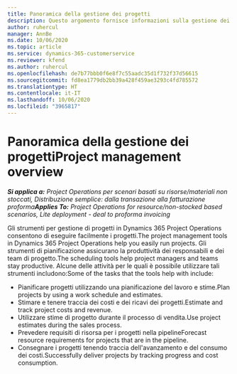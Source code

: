 ```yaml
---
title: Panoramica della gestione dei progetti
description: Questo argomento fornisce informazioni sulla gestione dei progetti in Dynamics 365 Project Operations.
author: ruhercul
manager: AnnBe
ms.date: 10/06/2020
ms.topic: article
ms.service: dynamics-365-customerservice
ms.reviewer: kfend
ms.author: ruhercul
ms.openlocfilehash: de7b77bbb0f6e8f7c55aadc35d1f732f37d56615
ms.sourcegitcommit: fd8ea1779db2bb39a428f459ae3293c4fd785572
ms.translationtype: HT
ms.contentlocale: it-IT
ms.lasthandoff: 10/06/2020
ms.locfileid: "3965817"
---
```

# <a name="project-management-overview"></a><span data-ttu-id="284f5-103">Panoramica della gestione dei progetti</span><span class="sxs-lookup"><span data-stu-id="284f5-103">Project management overview</span></span>

<span data-ttu-id="284f5-104">_**Si applica a:** Project Operations per scenari basati su risorse/materiali non stoccati, Distribuzione semplice: dalla transazione alla fatturazione proforma_</span><span class="sxs-lookup"><span data-stu-id="284f5-104">_**Applies To:** Project Operations for resource/non-stocked based scenarios, Lite deployment - deal to proforma invoicing_</span></span>

<span data-ttu-id="284f5-105">Gli strumenti per gestione di progetti in Dynamics 365 Project Operations consentono di eseguire facilmente i progetti.</span><span class="sxs-lookup"><span data-stu-id="284f5-105">The project management tools in Dynamics 365 Project Operations help you easily run projects.</span></span> <span data-ttu-id="284f5-106">Gli strumenti di pianificazione assicurano la produttività dei responsabili e dei team di progetto.</span><span class="sxs-lookup"><span data-stu-id="284f5-106">The scheduling tools help project managers and teams stay productive.</span></span> <span data-ttu-id="284f5-107">Alcune delle attività per le quali è possibile utilizzare tali strumenti includono:</span><span class="sxs-lookup"><span data-stu-id="284f5-107">Some of the tasks that the tools help with include:</span></span>

- <span data-ttu-id="284f5-108">Pianificare progetti utilizzando una pianificazione del lavoro e stime.</span><span class="sxs-lookup"><span data-stu-id="284f5-108">Plan projects by using a work schedule and estimates.</span></span>
- <span data-ttu-id="284f5-109">Stimare e tenere traccia dei costi e dei ricavi dei progetti.</span><span class="sxs-lookup"><span data-stu-id="284f5-109">Estimate and track project costs and revenue.</span></span>
- <span data-ttu-id="284f5-110">Utilizzare stime di progetto durante il processo di vendita.</span><span class="sxs-lookup"><span data-stu-id="284f5-110">Use project estimates during the sales process.</span></span>
- <span data-ttu-id="284f5-111">Prevedere requisiti di risorsa per i progetti nella pipeline</span><span class="sxs-lookup"><span data-stu-id="284f5-111">Forecast resource requirements for projects that are in the pipeline.</span></span>
- <span data-ttu-id="284f5-112">Consegnare i progetti tenendo traccia dell'avanzamento e del consumo dei costi.</span><span class="sxs-lookup"><span data-stu-id="284f5-112">Successfully deliver projects by tracking progress and cost consumption.</span></span>
